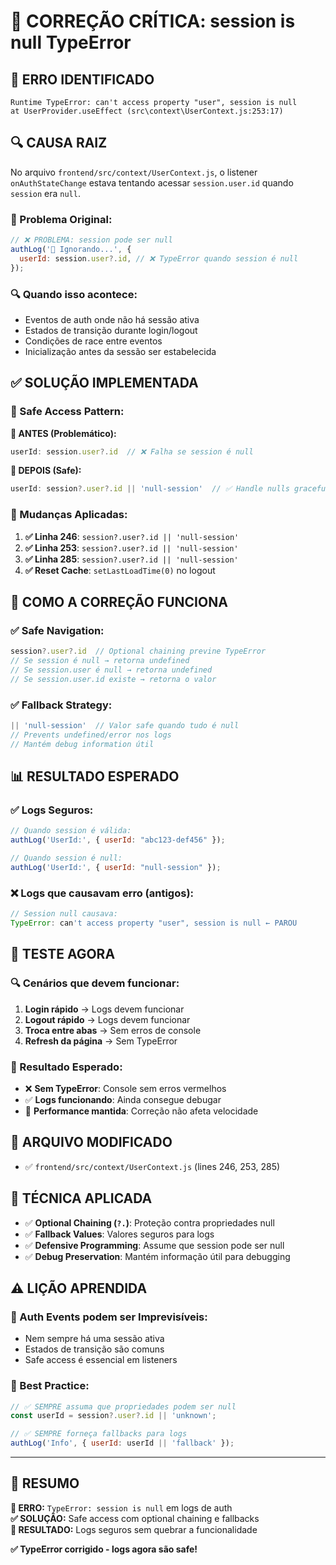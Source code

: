 # 🚨 **CORREÇÃO CRÍTICA: session is null TypeError**

## 🎯 **ERRO IDENTIFICADO**

```
Runtime TypeError: can't access property "user", session is null
at UserProvider.useEffect (src\context\UserContext.js:253:17)
```

## 🔍 **CAUSA RAIZ**

No arquivo `frontend/src/context/UserContext.js`, o listener `onAuthStateChange` estava tentando acessar `session.user.id` quando `session` era `null`.

### **📝 Problema Original:**
```javascript
// ❌ PROBLEMA: session pode ser null
authLog('🚫 Ignorando...', { 
  userId: session.user?.id, // ❌ TypeError quando session é null
});
```

### **🔍 Quando isso acontece:**
- Eventos de auth onde não há sessão ativa
- Estados de transição durante login/logout
- Condições de race entre eventos
- Inicialização antes da sessão ser estabelecida

## ✅ **SOLUÇÃO IMPLEMENTADA**

### **🔧 Safe Access Pattern:**

**📝 ANTES (Problemático):**
```javascript
userId: session.user?.id  // ❌ Falha se session é null
```

**📝 DEPOIS (Safe):**
```javascript
userId: session?.user?.id || 'null-session'  // ✅ Handle nulls gracefully
```

### **🎯 Mudanças Aplicadas:**

1. **✅ Linha 246**: `session?.user?.id || 'null-session'`
2. **✅ Linha 253**: `session?.user?.id || 'null-session'`  
3. **✅ Linha 285**: `session?.user?.id || 'null-session'`
4. **✅ Reset Cache**: `setLastLoadTime(0)` no logout

## 🔧 **COMO A CORREÇÃO FUNCIONA**

### **✅ Safe Navigation:**
```javascript
session?.user?.id  // Optional chaining previne TypeError
// Se session é null → retorna undefined
// Se session.user é null → retorna undefined  
// Se session.user.id existe → retorna o valor
```

### **✅ Fallback Strategy:**
```javascript
|| 'null-session'  // Valor safe quando tudo é null
// Prevents undefined/error nos logs
// Mantém debug information útil
```

## 📊 **RESULTADO ESPERADO**

### **✅ Logs Seguros:**
```javascript
// Quando session é válida:
authLog('UserId:', { userId: "abc123-def456" });

// Quando session é null:  
authLog('UserId:', { userId: "null-session" });
```

### **❌ Logs que causavam erro (antigos):**
```javascript
// Session null causava:
TypeError: can't access property "user", session is null ← PAROU
```

## 🚀 **TESTE AGORA**

### **🔍 Cenários que devem funcionar:**

1. **Login rápido** → Logs devem funcionar
2. **Logout rápido** → Logs devem funcionar  
3. **Troca entre abas** → Sem erros de console
4. **Refresh da página** → Sem TypeError

### **🎯 Resultado Esperado:**
- ❌ **Sem TypeError**: Console sem erros vermelhos
- ✅ **Logs funcionando**: Ainda consegue debugar
- 🔄 **Performance mantida**: Correção não afeta velocidade

## 📁 **ARQUIVO MODIFICADO**

- ✅ `frontend/src/context/UserContext.js` (lines 246, 253, 285)

## 🔧 **TÉCNICA APLICADA**

- ✅ **Optional Chaining (`?.`)**: Proteção contra propriedades null  
- ✅ **Fallback Values**: Valores seguros para logs
- ✅ **Defensive Programming**: Assume que session pode ser null
- ✅ **Debug Preservation**: Mantém informação útil para debugging

## ⚠️ **LIÇÃO APRENDIDA**

### **🔐 Auth Events podem ser Imprevisíveis:**
- Nem sempre há uma sessão ativa
- Estados de transição são comuns
- Safe access é essencial em listeners

### **📝 Best Practice:**
```javascript
// ✅ SEMPRE assuma que propriedades podem ser null
const userId = session?.user?.id || 'unknown';

// ✅ SEMPRE forneça fallbacks para logs  
authLog('Info', { userId: userId || 'fallback' });
```

---

## 🎉 **RESUMO**

**🚨 ERRO:** `TypeError: session is null` em logs de auth  
**✅ SOLUÇÃO:** Safe access com optional chaining e fallbacks  
**🎯 RESULTADO:** Logs seguros sem quebrar a funcionalidade  

**✅ TypeError corrigido - logs agora são safe!**
